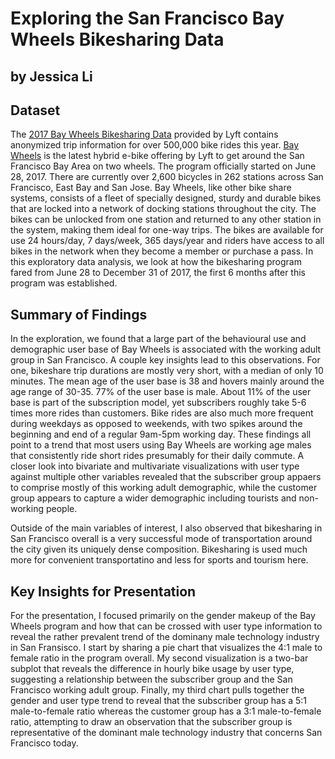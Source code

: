 # Exploring the San Francisco Bay Wheels Bikesharing Data
## by Jessica Li


## Dataset

The [2017 Bay Wheels Bikesharing Data](https://www.lyft.com/bikes/bay-wheels/system-data) 
provided by Lyft contains anonymized trip information for over 500,000 bike rides this year. 
[Bay Wheels](https://blog.lyft.com/posts/introducing-bay-wheels-new-bikes-and-a-new-name) is 
the latest hybrid e-bike offering by Lyft to get around the San Francisco Bay Area on two wheels. 
The program officially started on June 28, 2017. There are currently over 2,600 bicycles in 262 
stations across San Francisco, East Bay and San Jose. Bay Wheels, like other bike share systems, 
consists of a fleet of specially designed, sturdy and durable bikes that are locked into a network 
of docking stations throughout the city. The bikes can be unlocked from one station and returned 
to any other station in the system, making them ideal for one-way trips. The bikes are available 
for use 24 hours/day, 7 days/week, 365 days/year and riders have access to all bikes in the network 
when they become a member or purchase a pass. In this exploratory data analysis, we look at how 
the bikesharing program fared from June 28 to December 31 of 2017, the first 6 months after this 
program was established. 


## Summary of Findings

In the exploration, we found that a large part of the behavioural use and demographic user base 
of Bay Wheels is associated with the working adult group in San Francisco. A couple key insights lead
to this observations. For one, bikeshare trip durations are mostly very short, with a median of only 
10 minutes. The mean age of the user base is 38 and hovers mainly around the age range of 30-35. 
77% of the user base is male. About 11% of the user base is part of the subscription model, yet
subscribers roughly take 5-6 times more rides than customers. Bike rides are also much more frequent
during weekdays as opposed to weekends, with two spikes around the beginning and end of a regular 9am-5pm 
working day. These findings all point to a trend that most users using Bay Wheels are working age males
that consistently ride short rides presumably for their daily commute. A closer look into bivariate and
multivariate visualizations with user type against multiple other variables revealed that the subscriber
group appaers to comprise mostly of this working adult demographic, while the customer group appears
to capture a wider demographic including tourists and non-working people.


Outside of the main variables of interest, I also observed that bikesharing in San Francisco overall
is a very successful mode of transportation around the city given its uniquely dense composition. 
Bikesharing is used much more for convenient transportatino and less for sports and tourism here.

## Key Insights for Presentation

For the presentation, I focused primarily on the gender makeup of the Bay Wheels program and
how that can be crossed with user type information to reveal the rather prevalent trend of the
dominany male technology industry in San Fransisco. I start by sharing a pie chart that visualizes
the 4:1 male to female ratio in the program overall. My second visualization is a two-bar 
subplot that reveals the difference in hourly bike usage by user type, suggesting a relationship
between the subscriber group and the San Francisco working adult group. Finally, my third chart
pulls together the gender and user type trend to reveal that the subscriber group has a 5:1
male-to-female ratio whereas the customer group has a 3:1 male-to-female ratio, attempting to 
draw an observation that the subscriber group is representative of the dominant male technology
industry that concerns San Francisco today.